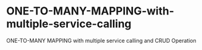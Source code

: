 # ONE-TO-MANY-MAPPING-with-multiple-service-calling
ONE-TO-MANY MAPPING with multiple service calling and CRUD Operation 

